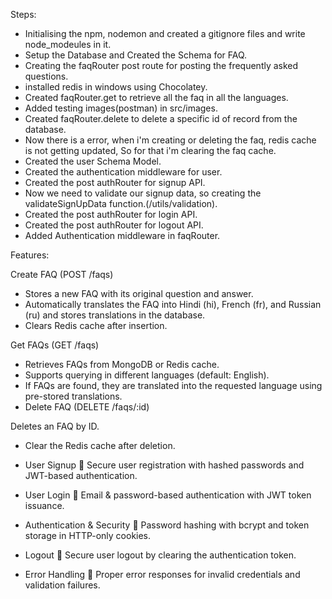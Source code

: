Steps:

- Initialising the npm, nodemon and created a gitignore files and write node_modeules in it.
- Setup the Database and Created the Schema for FAQ.
- Creating the faqRouter post route for posting the frequently asked questions.
- installed redis in windows using Chocolatey.
- Created faqRouter.get to retrieve all the faq in all the languages.
- Added testing images(postman) in src/images.
- Created faqRouter.delete to delete a specific id of record from the database.
- Now there is a error, when i'm creating or deleting the faq, redis cache is not getting updated, So for that i'm clearing the faq cache.
- Created the user Schema Model.
- Created the authentication middleware for user.
- Created the post authRouter for signup API.
- Now we need to validate our signup data, so creating the validateSignUpData function.(/utils/validation).
- Created the post authRouter for login API.
- Created the post authRouter for logout API.
- Added Authentication middleware in faqRouter.

Features:

Create FAQ (POST /faqs)

- Stores a new FAQ with its original question and answer.
- Automatically translates the FAQ into Hindi (hi), French (fr), and Russian (ru) and stores translations in the database.
- Clears Redis cache after insertion.

Get FAQs (GET /faqs)

- Retrieves FAQs from MongoDB or Redis cache.
- Supports querying in different languages (default: English).
- If FAQs are found, they are translated into the requested language using pre-stored translations.
- Delete FAQ (DELETE /faqs/:id)

Deletes an FAQ by ID.

- Clear the Redis cache after deletion.

- User Signup 🔹 Secure user registration with hashed passwords and JWT-based authentication.
- User Login 🔹 Email & password-based authentication with JWT token issuance.
- Authentication & Security 🔹 Password hashing with bcrypt and token storage in HTTP-only cookies.
- Logout 🔹 Secure user logout by clearing the authentication token.
- Error Handling 🔹 Proper error responses for invalid credentials and validation failures.

